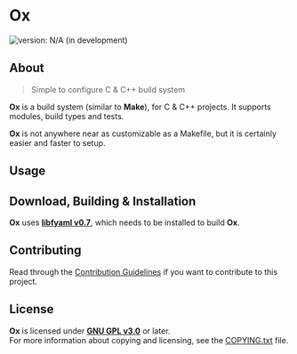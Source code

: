 # Ox #

[version_shield]: https://img.shields.io/badge/version-N%2FA_(in_development)-important.svg
![version: N/A (in development)][version_shield]

<!--
[version_shield]: https://img.shields.io/badge/version-{{CURRENT_VERSION_NAME}}-informational.svg
[release_page]: https://github.com/mfederczuk/{{GITHUB_REPO_NAME}}/releases/tag/v{{CURRENT_VERSION_NAME}} "Release v{{CURRENT_VERSION_NAME}}"
[![version: {{CURRENT_VERSION_NAME}}][version_shield]][release_page]
[![Changelog](https://img.shields.io/badge/-Changelog-informational.svg)](CHANGELOG.md "Changelog")
-->

## About ##

> Simple to configure C & C++ build system

**Ox** is a build system (similar to **Make**), for C & C++ projects. It supports modules, build types and tests.

**Ox** is not anywhere near as customizable as a Makefile, but it is certainly easier and faster to setup.

## Usage ##

<!-- TODO: usage -->

## Download, Building & Installation ##

**Ox** uses **[libfyaml v0.7]**, which needs to be installed to build **Ox**.

[libfyaml v0.7]: https://github.com/pantoniou/libfyaml/tree/v0.7

## Contributing ##

Read through the [Contribution Guidelines](CONTRIBUTING.md) if you want to contribute to this project.

## License ##

**Ox** is licensed under [**GNU GPL v3.0**](licenses/GNU-GPL-v3.0.txt) or later.  
For more information about copying and licensing, see the [COPYING.txt](COPYING.txt) file.
